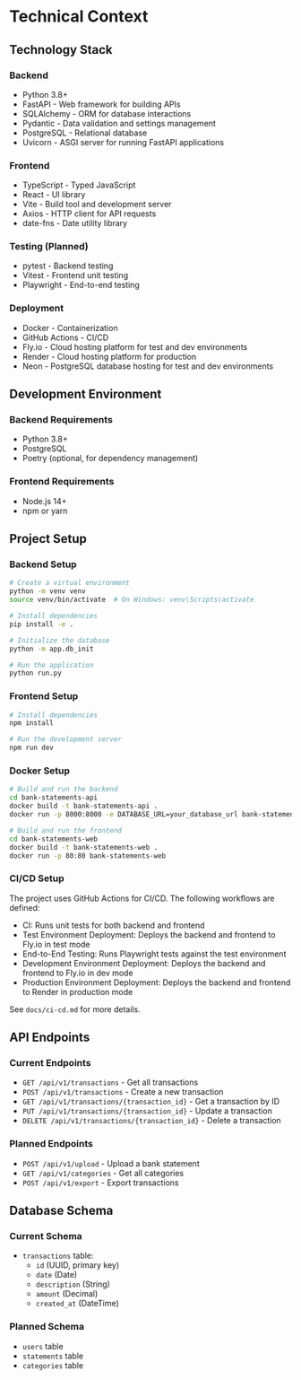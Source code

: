 # Technical Context

## Technology Stack

### Backend
- Python 3.8+
- FastAPI - Web framework for building APIs
- SQLAlchemy - ORM for database interactions
- Pydantic - Data validation and settings management
- PostgreSQL - Relational database
- Uvicorn - ASGI server for running FastAPI applications

### Frontend
- TypeScript - Typed JavaScript
- React - UI library
- Vite - Build tool and development server
- Axios - HTTP client for API requests
- date-fns - Date utility library

### Testing (Planned)
- pytest - Backend testing
- Vitest - Frontend unit testing
- Playwright - End-to-end testing

### Deployment
- Docker - Containerization
- GitHub Actions - CI/CD
- Fly.io - Cloud hosting platform for test and dev environments
- Render - Cloud hosting platform for production
- Neon - PostgreSQL database hosting for test and dev environments

## Development Environment

### Backend Requirements
- Python 3.8+
- PostgreSQL
- Poetry (optional, for dependency management)

### Frontend Requirements
- Node.js 14+
- npm or yarn

## Project Setup

### Backend Setup
```bash
# Create a virtual environment
python -m venv venv
source venv/bin/activate  # On Windows: venv\Scripts\activate

# Install dependencies
pip install -e .

# Initialize the database
python -m app.db_init

# Run the application
python run.py
```

### Frontend Setup
```bash
# Install dependencies
npm install

# Run the development server
npm run dev
```

### Docker Setup
```bash
# Build and run the backend
cd bank-statements-api
docker build -t bank-statements-api .
docker run -p 8000:8000 -e DATABASE_URL=your_database_url bank-statements-api

# Build and run the frontend
cd bank-statements-web
docker build -t bank-statements-web .
docker run -p 80:80 bank-statements-web
```

### CI/CD Setup
The project uses GitHub Actions for CI/CD. The following workflows are defined:

- CI: Runs unit tests for both backend and frontend
- Test Environment Deployment: Deploys the backend and frontend to Fly.io in test mode
- End-to-End Testing: Runs Playwright tests against the test environment
- Development Environment Deployment: Deploys the backend and frontend to Fly.io in dev mode
- Production Environment Deployment: Deploys the backend and frontend to Render in production mode

See `docs/ci-cd.md` for more details.

## API Endpoints

### Current Endpoints
- `GET /api/v1/transactions` - Get all transactions
- `POST /api/v1/transactions` - Create a new transaction
- `GET /api/v1/transactions/{transaction_id}` - Get a transaction by ID
- `PUT /api/v1/transactions/{transaction_id}` - Update a transaction
- `DELETE /api/v1/transactions/{transaction_id}` - Delete a transaction

### Planned Endpoints
- `POST /api/v1/upload` - Upload a bank statement
- `GET /api/v1/categories` - Get all categories
- `POST /api/v1/export` - Export transactions

## Database Schema

### Current Schema
- `transactions` table:
  - `id` (UUID, primary key)
  - `date` (Date)
  - `description` (String)
  - `amount` (Decimal)
  - `created_at` (DateTime)

### Planned Schema
- `users` table
- `statements` table
- `categories` table
